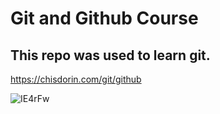 # Git and Github Course

## This repo was used to learn git.


https://chisdorin.com/git/github

![IE4rFw](https://user-images.githubusercontent.com/40138254/139590040-29a709b2-fc9f-4b9b-8ca3-bbee6b1addb1.png)
